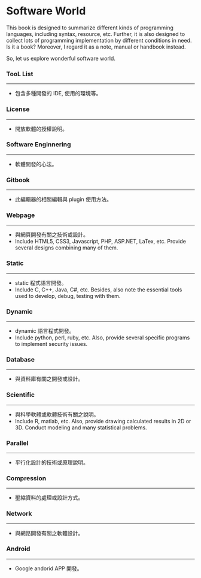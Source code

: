 # Software World

This book is designed to summarize different kinds of programming languages, including syntax, resource, etc. Further, it is also designed to collect lots of programming implementation by different conditions in need. Is it a book? Moreover, I regard it as a note, manual or handbook instead.

So, let us explore wonderful software world.

### TooL List
---

* 包含多種開發的 IDE, 使用的環境等。

### License
---

* 開放軟體的授權說明。

### Software Enginnering
---

* 軟體開發的心法。

### Gitbook
---

* 此編輯器的相關編輯與 plugin 使用方法。

### Webpage
---

* 與網頁開發有關之技術或設計。
* Include HTML5, CSS3, Javascript, PHP, ASP.NET, LaTex, etc. Provide several designs combining many of them.

### Static
---

* static 程式語言開發。
* Include C, C++, Java, C\#, etc. Besides, also note the essential tools used to develop, debug, testing with them.

### Dynamic
---

* dynamic 語言程式開發。
* Include python, perl, ruby, etc. Also, provide several specific programs to implement security issues.

### Database
---

* 與資料庫有關之開發或設計。

### Scientific
---

* 與科學軟體或軟體技術有關之說明。
* Include R, matlab, etc. Also, provide drawing calculated results in 2D or 3D. Conduct modeling and many statistical problems.

### Parallel
---

* 平行化設計的技術或原理說明。

### Compression
---

* 壓縮資料的處理或設計方式。

### Network
---

* 與網路開發有關之軟體設計。

### Android
---

* Google andorid APP 開發。




